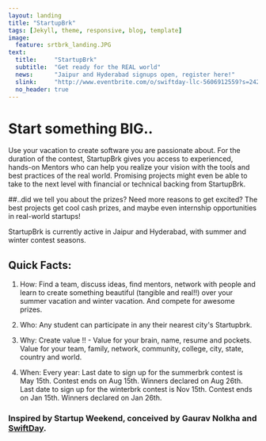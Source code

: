 ```yaml
---
layout: landing
title: "StartupBrk"
tags: [Jekyll, theme, responsive, blog, template]
image:
  feature: srtbrk_landing.JPG
text:
  title:     "StartupBrk"
  subtitle:  "Get ready for the REAL world"
  news:      "Jaipur and Hyderabad signups open, register here!"
  slink:     "http://www.eventbrite.com/o/swiftday-llc-5606912559?s=24250965"
  no_header: true
---
```

# Start something BIG..
Use your vacation to create software you are passionate about. For the duration of the contest, StartupBrk gives you access to experienced, hands-on Mentors who can help you realize your vision with the tools and best practices of the real world. Promising projects might even be able to take to the next level with financial or technical backing from StartupBrk.

##..did we tell you about the prizes?
Need more reasons to get excited? The best projects get cool cash prizes, and maybe even internship opportunities in real-world startups!

StartupBrk is currently active in Jaipur and Hyderabad, with summer and winter contest seasons.

## Quick Facts:
1. How: Find a team, discuss ideas, find mentors, network with people and learn to create something beautiful (tangible and real!!) over your summer vacation and winter vacation. And compete for awesome prizes.

2. Who: Any student can participate in any their nearest city's Startupbrk.

3. Why: Create value !! - Value for your brain, name, resume and pockets. Value for your team, family, network, community, college, city, state, country and world. 

4. When: Every year:
    Last date to sign up for the summerbrk contest is May 15th. Contest ends on Aug 15th. Winners declared on Aug 26th.
    Last date to sign up for the winterbrk contest is Nov 15th. Contest ends on Jan 15th. Winners declared on Jan 26th.

### Inspired by Startup Weekend, conceived by Gaurav Nolkha and [SwiftDay](https://www.swiftday.com).
